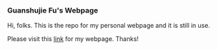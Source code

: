 ### Guanshujie Fu's Webpage

Hi, folks. This is the repo for my personal webpage and it is still in use.

Please visit this [link](https://ffggssjj.github.io/) for my webpage. Thanks!